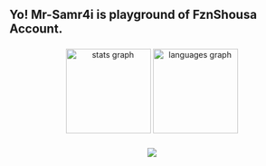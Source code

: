 <h2 align="left">Yo! Mr-Samr4i is playground of FznShousa Account.</h2>

###

<div align="center">
  <img src="&hide_title=false&hide_rank=false&show_icons=true&include_all_commits=true&count_private=true&disable_animations=false&theme=codeSTACKr&locale=en&hide_border=false" height="150" alt="stats graph"  />
  <img src="&locale=en&hide_title=false&layout=compact&card_width=320&langs_count=5&theme=codeSTACKr&hide_border=false" height="150" alt="languages graph"  />
</div>

###

<div align="center">
  <img src="https://visitor-badge.laobi.icu/badge?page_id=MR-SAMUR4I/MR-SAMUR4I"  />
</div>

###
